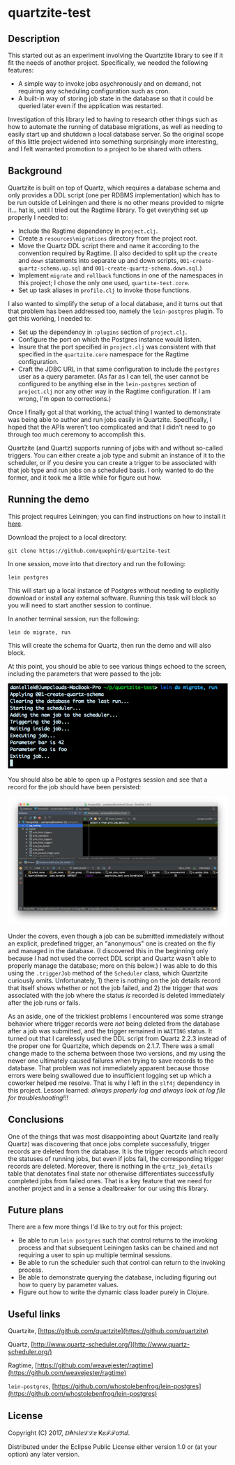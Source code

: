 # quartzite-test

## Description

This started out as an experiment involving the Quartztite library to see if it fit the needs of another project. Specifically, we needed the following features:

* A simple way to invoke jobs asychronously and on demand, not requiring any scheduling configuration such as cron.
* A built-in way of storing job state in the database so that it could be queried later even if the application was restarted.

Investigation of this library led to having to research other things such as how to automate the running of database migrations, as well as needing to easily start up and shutdown a local database server. So the original scope of this little project widened into something surprisingly more interesting, and I felt warranted promotion to a project to be shared with others.

## Background

Quartzite is built on top of Quartz, which requires a database schema and only provides a DDL script (one per RDBMS implementation) which has to be run outside of Leiningen and there is no other means provided to migrte it... hat is, until I tried out the Ragtime library. To get everything set up properly I needed to:

* Include the Ragtime dependency in `project.clj`.
* Create a `resources\migrations` directory from the project root.
* Move the Quartz DDL script there and name it according to the convention required by Ragtime. (I also decided to split up the `create` and `down` statements into separate up and down scripts, `001-create-quartz-schema.up.sql` and `001-create-quartz-schema.down.sql`.)
* Implement `migrate` and `rollback` functions in one of the namespaces in this project; I chose the only one used, `quartite-test.core`.
* Set up task aliases in `profile.clj` to invoke those functions.

I also wanted to simplify the setup of a local database, and it turns out that that problem has been addressed too, namely the `lein-postgres` plugin. To get this working, I needed to:

* Set up the dependency in `:plugins` section of `project.clj`.
* Configure the port on which the Postgres instance would listen.
* Insure that the port specified in `project.clj` was consistent with that specified in the `quartzite.core` namespace for the Ragtime configuration. 
* Craft the JDBC URL in that same configuration to include the `postgres` user as a query parameter. (As far as I can tell, the user cannot be configured to be anything else in the `lein-postgres` section of `project.clj` nor any other way in the Ragtime configuration. If I am wrong, I'm open to corrections.)

Once I finally got al that working, the actual thing I wanted to demonstrate was being able to author and run jobs easily in Quartzite. Specifically, I hoped that the APIs weren't too complicated and that I didn't need to go through too much ceremony to accomplish this. 

Quartzite (and Quartz) supports running of jobs with and without so-called triggers. You can either create a job type and submit an instance of it to the scheduler, or if you desire you can create a trigger to be associated with that job type and run jobs on a scheduled basis. I only wanted to do the former, and it took me a little while for figure out how.

## Running the demo

This project requires Leiningen; you can find instructions on how to install it [here](http://www.leiningen.org/).

Download the project to a local directory:

    git clone https://github.com/quephird/quartzite-test

In one session, move into that directory and run the following:

    lein postgres

This will start up a local instance of Postgres without needing to explicitly download or install any external software. Running this task will block so you will need to start another session to continue.

In another terminal session, run the following:

    lein do migrate, run

This will create the schema for Quartz, then run the demo and will also block. 

At this point, you should be able to see various things echoed to the screen, including the parameters that were passed to the job:

![](./images/leiningen_run.png)

You should also be able to open up a Postgres session and see that a record for the job should have been persisted:

![](./images/postgres_query.png)

Under the covers, even though a job can be submitted immediately without an explicit, predefined trigger, an "anonymous" one is created on the fly and managed in the database. (I discovered this in the beginning only because I had not used the correct DDL script and Quartz wasn't able to properly manage the database; more on this below.) I was able to do this using the `.triggerJob` method of the `Scheduler` class, which Quartzite curiously omits. Unfortunately, 1) there is nothing on the job details record that itself shows whether or not the job failed, and 2) the trigger that _was_ associated with the job where the status _is_ recorded is deleted immediately after the job runs or fails.

As an aside, one of the trickiest problems I encountered was some strange behavior where trigger records were _not_ being deleted from the database after a job was submitted, and the trigger remained in `WAITING` status. It turned out that I carelessly used the DDL script from Quartz 2.2.3 instead of the proper one for Quartzite, which depends on 2.1.7. There was a small change made to the schema between those two versions, and my using the newer one ultimately caused failures when trying to save records to the database. That problem was not immediately apparent because those errors were being swallowed due to insufficient logging set up which a coworker helped me resolve. That is why I left in the `slf4j` dependency in this project. Lesson learned: _always properly log and always look at log file for troubleshooting!!!_

## Conclusions

One of the things that was most disappointing about Quartzite (and really Quartz) was discovering that once jobs complete successfully, trigger records are deleted from the database. It is the trigger records which record the statuses of running jobs, but even if jobs fail, the corresponding trigger records are deleted. Moreover, there is nothing in the `qrtz_job_details` table that denotates final state nor otherwise differentiates successfully completed jobs from failed ones. That is a key feature that we need for another project and in a sense a dealbreaker for our using this library.

## Future plans

There are a few more things I'd like to try out for this project:

* Be able to run `lein postgres` such that control returns to the invoking process and that subsequent Leiningen tasks can be chained and not requiring a user to spin up multiple terminal sessions.
* Be able to run the scheduler such that control can return to the invoking process.
* Be able to demonstrate querying the database, including figuring out how to query by parameter values.
* Figure out how to write the dynamic class loader purely in Clojure.


## Useful links

Quartzite, [https://github.com/quartzite](https://github.com/quartzite)

Quartz, [http://www.quartz-scheduler.org/](http://www.quartz-scheduler.org/)

Ragtime, [https://github.com/weavejester/ragtime](https://github.com/weavejester/ragtime)

`lein-postgres`, [https://github.com/whostolebenfrog/lein-postgres](https://github.com/whostolebenfrog/lein-postgres)

## License

Copyright (C) 2017, ⅅ₳ℕⅈⅇℒℒⅇ Ҝⅇℱℱoℜⅆ.

Distributed under the Eclipse Public License either version 1.0 or (at
your option) any later version.
